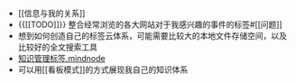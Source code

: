 - [[信息与我的关系]]
- {{[[TODO]]}} 整合经常浏览的各大网站对于我感兴趣的事件的标签#[[问题]]
- 想到如何创造自己的标签云体系，可能需要比较大的本地文件存储空间，以及比较好的全文搜索工具
- [知识管理标签.mindnode](hook://file/8yHUqCUeK?p=VzZMMzlVWUw2Wn5jb21+bWluZG5vZGV+TWluZE5vZGUvRG9jdW1lbnRz&n=%E7%9F%A5%E8%AF%86%E7%AE%A1%E7%90%86%E6%A0%87%E7%AD%BE.mindnode)
- 可以用[[看板模式]]的方式展现我自己的知识体系
